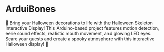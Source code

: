 # ArduiBones
🎃 Bring your Halloween decorations to life with the Halloween Skeleton Interactive Display! This Arduino-based project features motion detection, eerie sound effects, realistic mouth movement, and glowing LED eyes. Scare your guests and create a spooky atmosphere with this interactive Halloween display! 👻
